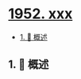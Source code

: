# [1952. xxx](https://github.com/Tdahuyou/TNotes.leetcode/tree/main/notes/1952.%20xxx)

<!-- region:toc -->

- [1. 📝 概述](#1--概述)

<!-- endregion:toc -->

## 1. 📝 概述

